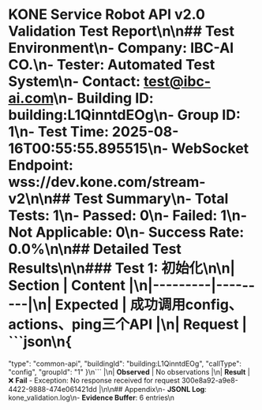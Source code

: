 # KONE Service Robot API v2.0 Validation Test Report\n\n## Test Environment\n- **Company**: IBC-AI CO.\n- **Tester**: Automated Test System\n- **Contact**: test@ibc-ai.com\n- **Building ID**: building:L1QinntdEOg\n- **Group ID**: 1\n- **Test Time**: 2025-08-16T00:55:55.895515\n- **WebSocket Endpoint**: wss://dev.kone.com/stream-v2\n\n## Test Summary\n- **Total Tests**: 1\n- **Passed**: 0\n- **Failed**: 1\n- **Not Applicable**: 0\n- **Success Rate**: 0.0%\n\n## Detailed Test Results\n\n### Test 1: 初始化\n\n| Section | Content |\n|---------|---------|\n| **Expected** | 成功调用config、actions、ping三个API |\n| **Request** | ```json\n{
  "type": "common-api",
  "buildingId": "building:L1QinntdEOg",
  "callType": "config",
  "groupId": "1"
}\n``` |\n| **Observed** | No observations |\n| **Result** | ❌ **Fail** - Exception: No response received for request 300e8a92-a9e8-4422-9888-474e061421dd |\n\n## Appendix\n- **JSONL Log**: kone_validation.log\n- **Evidence Buffer**: 6 entries\n